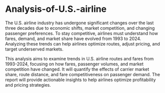 # Analysis-of-U.S.-airline
The U.S. airline industry has undergone significant changes over the last three decades due to economic shifts, market competition, and changing passenger preferences. To stay competitive, airlines must understand how fares, demand, and market share have evolved from 1993 to 2024. Analyzing these trends can help airlines optimize routes, adjust pricing, and target underserved markets.

This analysis aims to examine trends in U.S. airline routes and fares from 1993-2024, focusing on how fares, passenger volumes, and market competition have changed. It will quantify the effects of carrier market share, route distance, and fare competitiveness on passenger demand. The report will provide actionable insights to help airlines optimize profitability and pricing strategies.

